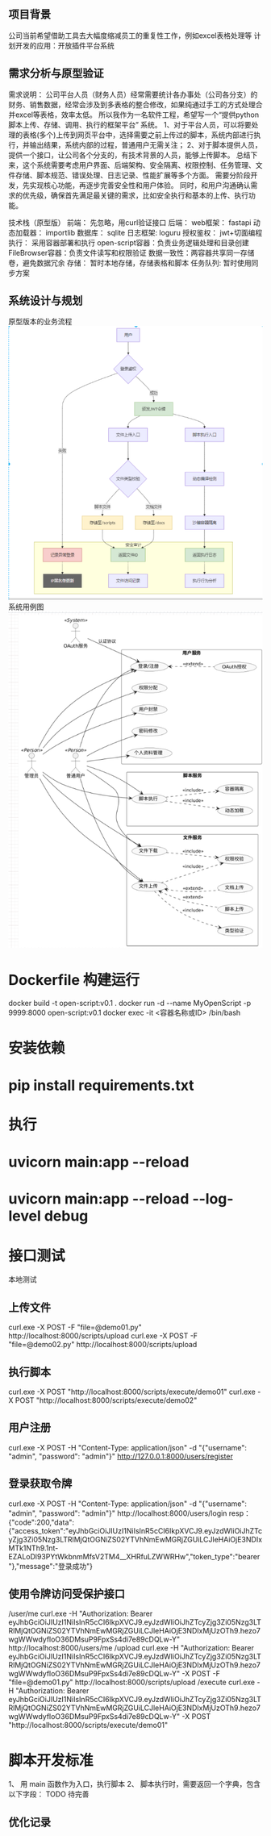 


## 项目背景
公司当前希望借助工具去大幅度缩减员工的重复性工作，例如excel表格处理等
计划开发的应用：开放插件平台系统

## 需求分析与原型验证
需求说明：
公司平台人员（财务人员）经常需要统计各办事处（公司各分支）的财务、销售数据，经常会涉及到多表格的整合修改，如果纯通过手工的方式处理合并excel等表格，效率太低。 所以我作为一名软件工程，希望写一个“提供python脚本上传、存储、调用、执行的框架平台” 系统。
1、对于平台人员，可以将要处理的表格(多个)上传到网页平台中，选择需要之前上传过的脚本，系统内部进行执行，并输出结果，系统内部的过程，普通用户无需关注；
2、对于脚本提供人员，提供一个接口，让公司各个分支的，有技术背景的人员，能够上传脚本。
总结下来，这个系统需要考虑用户界面、后端架构、安全隔离、权限控制、任务管理、文件存储、脚本规范、错误处理、日志记录、性能扩展等多个方面。
需要分阶段开发，先实现核心功能，再逐步完善安全性和用户体验。
同时，和用户沟通确认需求的优先级，确保首先满足最关键的需求，比如安全执行和基本的上传、执行功能。

技术栈（原型版）
    前端： 先忽略，用curl验证接口
    后端：
        web框架： fastapi
        动态加载器： importlib
        数据库： sqlite
        日志框架: loguru
        授权鉴权： jwt+切面编程
    执行：
        采用容器部署和执行
        open-script容器：负责业务逻辑处理和目录创建
        FileBrowser容器：负责文件读写和权限验证
    数据一致性：两容器共享同一存储卷，避免数据冗余
    存储： 暂时本地存储，存储表格和脚本
    任务队列: 暂时使用同步方案


## 系统设计与规划

原型版本的业务流程
![img_1.png](img_1.png)
系统用例图
![img_2.png](img_2.png)


# Dockerfile 构建运行
docker build -t open-script:v0.1 .
docker run -d --name MyOpenScript -p 9999:8000 open-script:v0.1
docker exec -it <容器名称或ID> /bin/bash

# 安装依赖
# pip install requirements.txt 

# 执行
# uvicorn main:app --reload 
# uvicorn main:app --reload --log-level debug

# 接口测试
本地测试
## 上传文件
curl.exe -X POST -F "file=@demo01.py" http://localhost:8000/scripts/upload
curl.exe -X POST -F "file=@demo02.py" http://localhost:8000/scripts/upload
## 执行脚本
curl.exe -X POST "http://localhost:8000/scripts/execute/demo01"
curl.exe -X POST "http://localhost:8000/scripts/execute/demo02"
## 用户注册
curl.exe  -X POST -H "Content-Type: application/json" -d "{\"username\": \"admin\", \"password\": \"admin\"}" http://127.0.0.1:8000/users/register 
## 登录获取令牌
curl.exe -X POST -H "Content-Type: application/json" -d "{\"username\": \"admin\", \"password\": \"admin\"}" http://localhost:8000/users/login
resp： 
{"code":200,"data":{"access_token":"eyJhbGciOiJIUzI1NiIsInR5cCI6IkpXVCJ9.eyJzdWIiOiJhZTcyZjg3Zi05Nzg3LTRlMjQtOGNiZS02YTVhNmEwMGRjZGUiLCJleHAiOjE3NDIxMTk1NTh9.1nt-EZALoDl93PYtWkbnmMfsV2TM4__XHRfuLZWWRHw","token_type":"bearer"},"message":"登录成功"}
## 使用令牌访问受保护接口
/user/me
curl.exe -H "Authorization: Bearer eyJhbGciOiJIUzI1NiIsInR5cCI6IkpXVCJ9.eyJzdWIiOiJhZTcyZjg3Zi05Nzg3LTRlMjQtOGNiZS02YTVhNmEwMGRjZGUiLCJleHAiOjE3NDIxMjUzOTh9.hezo7wgWWwdyfloO36DMsuP9FpxSs4di7e89cDQLw-Y" http://localhost:8000/users/me
/upload
curl.exe -H "Authorization: Bearer eyJhbGciOiJIUzI1NiIsInR5cCI6IkpXVCJ9.eyJzdWIiOiJhZTcyZjg3Zi05Nzg3LTRlMjQtOGNiZS02YTVhNmEwMGRjZGUiLCJleHAiOjE3NDIxMjUzOTh9.hezo7wgWWwdyfloO36DMsuP9FpxSs4di7e89cDQLw-Y" -X POST -F "file=@demo01.py" http://localhost:8000/scripts/upload
/execute
curl.exe -H "Authorization: Bearer eyJhbGciOiJIUzI1NiIsInR5cCI6IkpXVCJ9.eyJzdWIiOiJhZTcyZjg3Zi05Nzg3LTRlMjQtOGNiZS02YTVhNmEwMGRjZGUiLCJleHAiOjE3NDIxMjUzOTh9.hezo7wgWWwdyfloO36DMsuP9FpxSs4di7e89cDQLw-Y" -X POST "http://localhost:8000/scripts/execute/demo01"


# 脚本开发标准
1、 用 main 函数作为入口，执行脚本
2、 脚本执行时，需要返回一个字典，包含以下字段： TODO 待完善

## 优化记录
